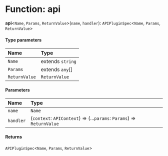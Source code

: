 # Function: api

**api**<`Name`, `Params`, `ReturnValue`>(`name`, `handler`): `APIPluginSpec`<`Name`, `Params`, `ReturnValue`>

#### Type parameters

| Name | Type |
| :------ | :------ |
| `Name` | extends `string` |
| `Params` | extends `any`\[] |
| `ReturnValue` | `ReturnValue` |

#### Parameters

| Name | Type |
| :------ | :------ |
| `name` | `Name` |
| `handler` | (`context`: `APIContext`) => (...`params`: `Params`) => `ReturnValue` |

#### Returns

`APIPluginSpec`<`Name`, `Params`, `ReturnValue`>
